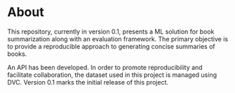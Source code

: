 # About 

This repository, currently in version 0.1, presents a ML solution for book summarization along with an evaluation framework. The primary objective is to provide a reproducible approach to generating concise summaries of books. 

An API has been developed. In order to promote reproducibility and facilitate collaboration, the dataset used in this project is managed using DVC. Version 0.1 marks the initial release of this project.